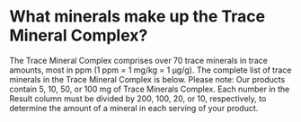 # What minerals make up the Trace Mineral Complex?

The Trace Mineral Complex comprises over 70 trace minerals in trace amounts, most in ppm (1 ppm = 1 mg/kg = 1 µg/g). The complete list of trace minerals in the Trace Mineral Complex is below. Please note: Our products contain 5, 10, 50, or 100 mg of Trace Minerals Complex. Each number in the Result column must be divided by 200, 100, 20, or 10, respectively, to determine the amount of a mineral in each serving of your product.